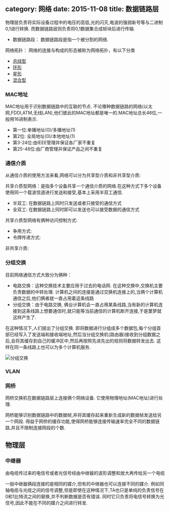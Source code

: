 category: 网络
date: 2015-11-08
title: 数据链路层
---

物理层负责将实际设备过程中的电压的高低,光的闪灭,电波的强弱新号等与二进制0,1进行转换. 而数据链路层则负责将0,1数据集合成帧块后进行传输.

* 数据链路段： 数据链路段是指一个被分割的网络.

网络拓扑： 网络的连接与构成的形态被称为网络拓扑，有以下分类
* [总线型]()
* [环形]()
* [星形]()
* [混合型]()

### MAC地址
MAC地址用于识别数据链路中的互联的节点. 不论哪种数据链路的网络(以太网,FDDI,ATM,无线LAN),他们彼此的MAC地址都是唯一的.MAC地址总长46位,一般用16进制表示.
* 第一位:单播地址(0)/多播地址(1)
* 第2位: 全局地址(0)/本地地址(1)
* 第3-24位:由IEEE管理并保证各厂家不重复
* 第25-48位:由厂商管理并保证产品之间不重复

### 通信介质
从通信介质的使用方法来看,网络可以分为共享型介质和非共享型介质:

共享介质型网络：是指多个设备共享一个通信介质的网络.在这种方式下多个设备使用同一个载波信道进行发送和接受,基本上采用半双工通信.
* 半双工: 在数据链路上同时只发送或者只接受的通信方式
* 全双工: 在数据链路上同时即可以发送也可以接受数据的通信方式

共享介质型网络有俩种访问控制方式:
* 争用方式:
* 令牌传递方式:

非共享介质:

### 分组交换
目前网络通信方式大致分为俩种：
* 电路交换：这种交换技术主要应用于过去的电话网. 在这种交换中,交换机主要负责数据的中转处理. 计算机之间的连接是通过交换机连接上的,当俩个计算机通信之后,他们俩者就一直占用着这条线路
* 分组交换：由于电路交换, 俩台计算机会一直占用某条线路,当有新的计算机连接到这条线路上想要通信时,就只能等当前通信的计算机断开连接,于是噩梦就这样产生了.

在这种情况下,人们提出了分组交换. 即将数据进行分组成多个数据包,每个分组首部已经写入了发送端和接收端地址,然后当分组交换机(路由器)接收到分组数据之后,会将其缓存到自己的缓冲区中,然后再按照先进先出的规则将数据转发出去. 这样在同一条线路上也可以为多个计算机服务.

![分组交换](https://raw.githubusercontent.com/ming15/blog-website/images/net/%E5%88%86%E7%BB%84%E4%BA%A4%E6%8D%A2.jpg)


### VLAN




### 网桥
网桥交换机在数据链路层上连接俩个网络设备. 它使用物理地址(MAC地址)进行处理.

网桥能够识别数据链路中的数据帧,并将其缓存起来重新生成新的数据帧发送给另一个网段. 得益于网桥的缓存功能,使得网桥能够连接传输速率完全不同的数据链路,并且不限制连接网段的个数.


##  物理层

### 中继器
由电缆传过来的电信号或者光信号经由中继器的波形调整和放大再传给另一个电缆

一般中继器俩段连接的是相同的媒介,但有的中继器也可以连接不同的媒介. 例如同轴电缆与光缆之间的信号调整,但是即使在这种情况下,TA也只是单纯的负责信号在0和1比特流之间的替换,并不判断数据是否有错误. 同时它只负责将电信号转换为光信号,因此不能在不同的媒介之间进行转发.
